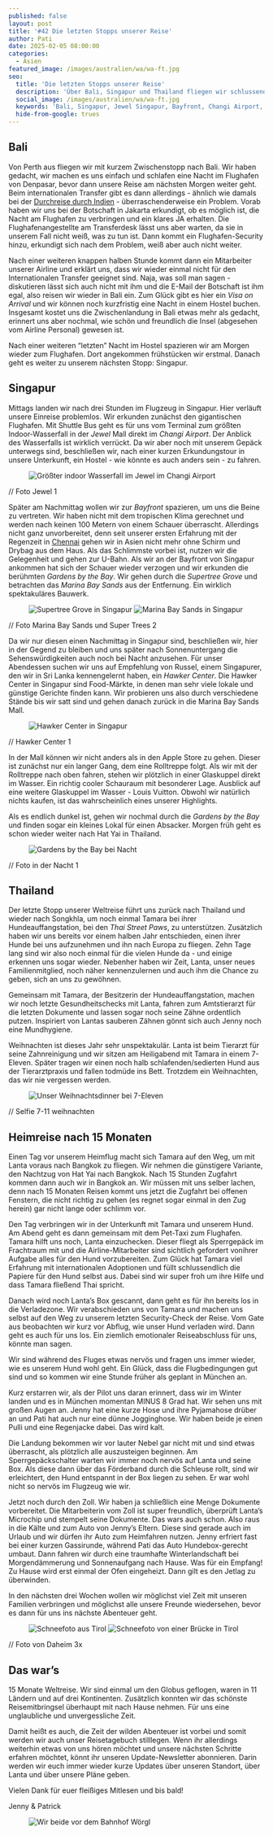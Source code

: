 ```yaml
---
published: false
layout: post
title: '#42 Die letzten Stopps unserer Reise'
author: Pati
date: 2025-02-05 08:00:00
categories:
  - Asien
featured_image: /images/australien/wa/wa-ft.jpg
seo:
  title: 'Die letzten Stopps unserer Reise'
  description: 'Über Bali, Singapur und Thailand fliegen wir schlussendlich mit unserem Hund Lanta nach hause.'
  social_image: /images/australien/wa/wa-ft.jpg
  keywords: 'Bali, Singapur, Jewel Singapur, Bayfront, Changi Airport, Gardens by the Bay, Marina Bay Sandy, Thailand, Songkhla, Thai Street Paws, Heimreise, Hund, Reise mit Hunds'
  hide-from-google: trues
---
```

## Bali

Von Perth aus fliegen wir mit kurzem Zwischenstopp nach Bali. Wir haben gedacht, wir machen es uns einfach und schlafen eine Nacht im Flughafen von Denpasar, bevor dann unsere Reise am nächsten Morgen weiter geht. Beim internationalen Transfer gibt es dann allerdings - ähnlich wie damals bei der [Durchreise durch Indien]() - überraschenderweise ein Problem. Vorab haben wir uns bei der Botschaft in Jakarta erkundigt, ob es möglich ist, die Nacht am Flughafen zu verbringen und ein klares JA erhalten. Die Flughafenangestellte am Transferdesk lässt uns aber warten, da sie in unserem Fall nicht weiß, was zu tun ist. Dann kommt ein Flughafen-Security hinzu, erkundigt sich nach dem Problem, weiß aber auch nicht weiter. 

Nach einer weiteren knappen halben Stunde kommt dann ein Mitarbeiter unserer Airline und erklärt uns, dass wir wieder einmal nicht für den Internationalen Transfer geeignet sind. Naja, was soll man sagen - diskutieren lässt sich auch nicht mit ihm und die E-Mail der Botschaft ist ihm egal, also reisen wir wieder in Bali ein. Zum Glück gibt es hier ein *Visa on Arrival* und wir können noch kurzfristig eine Nacht in einem Hostel buchen. Insgesamt kostet uns die Zwischenlandung in Bali etwas mehr als gedacht, erinnert uns aber nochmal, wie schön und freundlich die Insel (abgesehen vom Airline Personal) gewesen ist. 

Nach einer weiteren “letzten” Nacht im Hostel spazieren wir am Morgen wieder zum Flughafen. Dort angekommen frühstücken wir erstmal. Danach geht es weiter zu unserem nächsten Stopp: Singapur.

## Singapur

Mittags landen wir nach drei Stunden im Flugzeug in Singapur. Hier verläuft unsere Einreise problemlos. Wir erkunden zunächst den gigantischen Flughafen. Mit Shuttle Bus geht es für uns vom Terminal zum größten Indoor-Wasserfall in der *Jewel* Mall direkt im *Changi Airport*. Der Anblick des Wasserfalls ist wirklich verrückt. Da wir aber noch mit unserem Gepäck unterwegs sind, beschließen wir, nach einer kurzen Erkundungstour in unsere Unterkunft, ein Hostel  - wie könnte es auch anders sein - zu fahren. 

<figure class="img1">
  <img src="/images/australien/wa/wa-11.jpg" alt="Größter indoor Wasserfall im Jewel im Changi Airport">
</figure>
// Foto Jewel 1

Später am Nachmittag wollen wir zur *Bayfront* spazieren, um uns die Beine zu vertreten. Wir haben nicht mit dem tropischen Klima gerechnet und werden nach keinen 100 Metern von einem Schauer überrascht. Allerdings nicht ganz unvorbereitet, denn seit unserer ersten Erfahrung mit der Regenzeit in [Chennai](Chennai) gehen wir in Asien nicht mehr ohne Schirm und Drybag aus dem Haus. Als das Schlimmste vorbei ist, nutzen wir die Gelegenheit und gehen zur U-Bahn. Als wir an der Bayfront von Singapur ankommen hat sich der Schauer wieder verzogen und wir erkunden die berühmten *Gardens by the Bay*. Wir gehen durch die *Supertree Grove* und betrachten das *Marina Bay Sands* aus der Entfernung. Ein wirklich spektakuläres Bauwerk. 

<figure class="img2">
  <img src="/images/australien/wa/wa-11.jpg" alt="Supertree Grove in Singapur">
  <img src="/images/australien/wa/wa-11.jpg" alt="Marina Bay Sands in Singapur">
</figure>
// Foto Marina Bay Sands und Super Trees 2 

Da wir nur diesen einen Nachmittag in Singapur sind, beschließen wir, hier in der Gegend zu bleiben und uns später nach Sonnenuntergang die Sehenswürdigkeiten auch noch bei Nacht anzusehen. Für unser Abendessen suchen wir uns auf Empfehlung von Russel, einem Singapurer, den wir in Sri Lanka kennengelernt haben, ein *Hawker Center*. Die Hawker Center in Singapur sind Food-Märkte, in denen man sehr viele lokale und günstige Gerichte finden kann. Wir probieren uns also durch verschiedene Stände bis wir satt sind und gehen danach zurück in die Marina Bay Sands Mall. 

<figure class="img1">
  <img src="/images/australien/wa/wa-11.jpg" alt="Hawker Center in Singapur">
</figure>
// Hawker Center 1

In der Mall können wir nicht anders als in den Apple Store zu gehen. Dieser ist zunächst nur ein langer Gang, dem eine Rolltreppe folgt. Als wir mit der Rolltreppe nach oben fahren, stehen wir plötzlich in einer Glaskuppel direkt im Wasser. Ein richtig cooler Schauraum mit besonderer Lage. Ausblick auf eine weitere Glaskuppel im Wasser - Louis Vuitton. Obwohl wir natürlich nichts kaufen, ist das wahrscheinlich eines unserer Highlights. 

Als es endlich dunkel ist, gehen wir nochmal durch die *Gardens by the Bay* und finden sogar ein kleines Lokal für einen Absacker. Morgen früh geht es schon wieder weiter nach Hat Yai in Thailand.

<figure class="img1">
  <img src="/images/australien/wa/wa-11.jpg" alt="Gardens by the Bay bei Nacht">
</figure>
// Foto in der Nacht 1

## Thailand

Der letzte Stopp unserer Weltreise führt uns zurück nach Thailand und wieder nach Songkhla, um noch einmal Tamara bei ihrer Hundeauffangstation, bei den *Thai Street Paws*, zu unterstützen. Zusätzlich haben wir uns bereits vor einem halben Jahr entschieden, einen ihrer Hunde bei uns aufzunehmen und ihn nach Europa zu fliegen. Zehn Tage lang sind wir also noch einmal für die vielen Hunde da - und einige erkennen uns sogar wieder. Nebenher haben wir Zeit, Lanta, unser neues Familienmitglied, noch näher kennenzulernen und auch ihm die Chance zu geben, sich an uns zu gewöhnen.

Gemeinsam mit Tamara, der Besitzerin der Hundeauffangstation, machen wir noch letzte Gesundheitschecks mit Lanta, fahren zum Amtstierarzt für die letzten Dokumente und lassen sogar noch seine Zähne ordentlich putzen. Inspiriert von Lantas sauberen Zähnen gönnt sich auch Jenny noch eine Mundhygiene. 

Weihnachten ist dieses Jahr sehr unspektakulär. Lanta ist beim Tierarzt für seine Zahnreinigung und wir sitzen am Heiligabend mit Tamara in einem 7-Eleven. Später tragen wir einen noch halb schlafenden/sedierten Hund aus der Tierarztpraxis und fallen todmüde ins Bett. Trotzdem ein Weihnachten, das wir nie vergessen werden. 

<figure class="img1">
  <img src="/images/australien/wa/wa-11.jpg" alt="Unser Weihnachtsdinner bei 7-Eleven">
</figure>
// Selfie 7-11 weihnachten 

## Heimreise nach 15 Monaten

Einen Tag vor unserem Heimflug macht sich Tamara auf den Weg, um mit Lanta voraus nach Bangkok zu fliegen. Wir nehmen die günstigere Variante, den Nachtzug von Hat Yai nach Bangkok. Nach 15 Stunden Zugfahrt kommen dann auch wir in Bangkok an. Wir müssen mit uns selber lachen, denn nach 15 Monaten Reisen kommt uns jetzt die Zugfahrt bei offenen Fenstern, die nicht richtig zu gehen (es regnet sogar einmal in den Zug herein) gar nicht lange oder schlimm vor.

Den Tag verbringen wir in der Unterkunft mit Tamara und unserem Hund. Am Abend geht es dann gemeinsam mit dem Pet-Taxi zum Flughafen. Tamara hilft uns noch, Lanta einzuchecken. Dieser fliegt als Sperrgepäck im Frachtraum mit und die Airline-Mitarbeiter sind sichtlich gefordert vonihrer Aufgabe alles für den Hund vorzubereiten. Zum Glück hat Tamara viel Erfahrung mit internationalen Adoptionen und füllt schlussendlich die Papiere für den Hund selbst aus. Dabei sind wir super froh um ihre Hilfe und dass Tamara fließend Thai spricht. 

Danach wird noch Lanta’s Box gescannt, dann geht es für ihn bereits los in die Verladezone. Wir verabschieden uns von Tamara und machen uns selbst auf den Weg zu unserem letzten Security-Check der Reise. Vom Gate aus beobachten wir kurz vor Abflug, wie unser Hund verladen wird. Dann geht es auch für uns los. Ein ziemlich emotionaler Reiseabschluss für uns, könnte man sagen.

Wir sind während des Fluges etwas nervös und fragen uns immer wieder, wie es unserem Hund wohl geht. Ein Glück, dass die Flugbedingungen gut sind und so kommen wir eine Stunde früher als geplant in München an. 

Kurz erstarren wir, als der Pilot uns daran erinnert, dass wir im Winter landen und es in München momentan MINUS 8 Grad hat. Wir sehen uns mit großen Augen an. Jenny hat eine kurze Hose und ihre Pyjamahose drüber an und Pati hat auch nur eine dünne Jogginghose. Wir haben beide je einen Pulli und eine Regenjacke dabei. Das wird kalt. 

Die Landung bekommen wir vor lauter Nebel gar nicht mit und sind etwas überrascht, als plötzlich alle auszusteigen beginnen. Am Sperrgepäckschalter warten wir immer noch nervös auf Lanta und seine Box. Als diese dann über das Förderband durch die Schleuse rollt, sind wir erleichtert, den Hund entspannt in der Box liegen zu sehen. Er war wohl nicht so nervös im Flugzeug wie wir.

Jetzt noch durch den Zoll. Wir haben ja schließlich eine Menge Dokumente vorbereitet. Die Mitarbeiterin vom Zoll ist super freundlich, überprüft Lanta’s Microchip und stempelt seine Dokumente. Das wars auch schon. Also raus in die Kälte und zum Auto von Jenny’s Eltern. Diese sind gerade auch im Urlaub und wir dürfen ihr Auto zum Heimfahren nutzen. Jenny erfriert fast bei einer kurzen Gassirunde, während Pati das Auto Hundebox-gerecht umbaut. Dann fahren wir durch eine traumhafte Winterlandschaft bei Morgendämmerung und Sonnenaufgang nach Hause. Was für ein Empfang! Zu Hause wird erst einmal der Ofen eingeheizt. Dann gilt es den Jetlag zu überwinden. 

In den nächsten drei Wochen wollen wir möglichst viel Zeit mit unseren Familien verbringen und möglichst alle unsere Freunde wiedersehen, bevor es dann für uns ins nächste Abenteuer geht. 

<figure class="img2">
  <img src="/images/australien/wa/wa-11.jpg" alt="Schneefoto aus Tirol">
  <img src="/images/australien/wa/wa-11.jpg" alt="Schneefoto von einer Brücke in Tirol">
</figure>
// Foto von Daheim 3x

## Das war’s

15 Monate Weltreise. Wir sind einmal um den Globus geflogen, waren in 11 Ländern und auf drei Kontinenten. Zusätzlich konnten wir das schönste Reisemitbringsel überhaupt mit nach Hause nehmen. Für uns eine unglaubliche und unvergessliche Zeit.

Damit heißt es auch, die Zeit der wilden Abenteuer ist vorbei und somit werden wir auch unser Reisetagebuch stilllegen. Wenn ihr allerdings weiterhin etwas von uns hören möchtet und unsere nächsten Schritte erfahren möchtet, könnt ihr unseren Update-Newsletter abonnieren. Darin werden wir euch immer wieder kurze Updates über unseren Standort, über Lanta und über unsere Pläne geben. 

Vielen Dank für euer fleißiges Mitlesen und bis bald!

Jenny & Patrick

<figure class="img1">
  <img src="/images/australien/wa/wa-11.jpg" alt="Wir beide vor dem Bahnhof Wörgl">
</figure>
